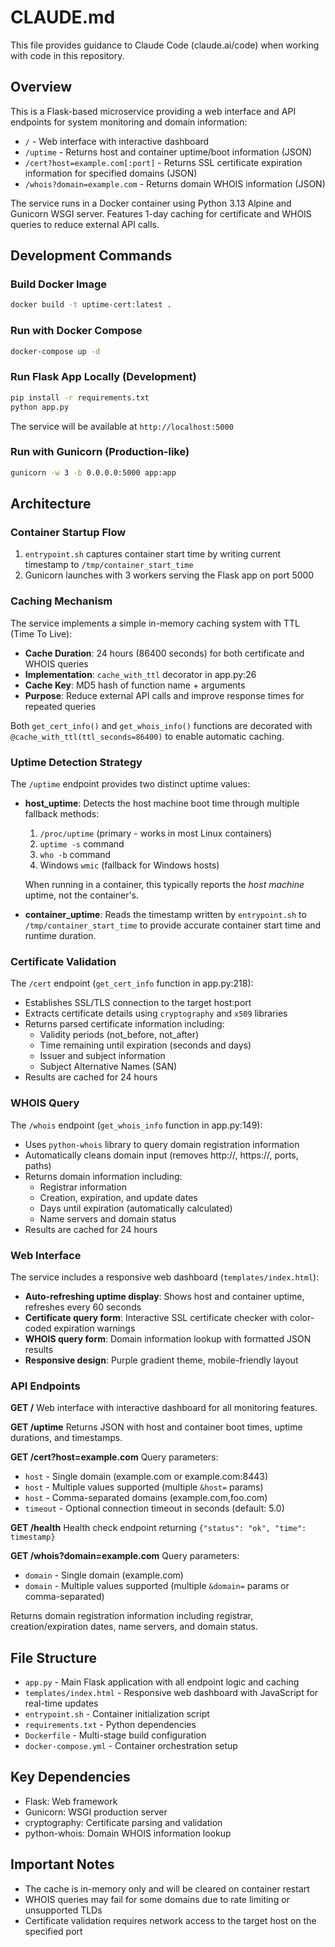 # CLAUDE.md

This file provides guidance to Claude Code (claude.ai/code) when working with code in this repository.

## Overview

This is a Flask-based microservice providing a web interface and API endpoints for system monitoring and domain information:
- `/` - Web interface with interactive dashboard
- `/uptime` - Returns host and container uptime/boot information (JSON)
- `/cert?host=example.com[:port]` - Returns SSL certificate expiration information for specified domains (JSON)
- `/whois?domain=example.com` - Returns domain WHOIS information (JSON)

The service runs in a Docker container using Python 3.13 Alpine and Gunicorn WSGI server. Features 1-day caching for certificate and WHOIS queries to reduce external API calls.

## Development Commands

### Build Docker Image
```bash
docker build -t uptime-cert:latest .
```

### Run with Docker Compose
```bash
docker-compose up -d
```

### Run Flask App Locally (Development)
```bash
pip install -r requirements.txt
python app.py
```

The service will be available at `http://localhost:5000`

### Run with Gunicorn (Production-like)
```bash
gunicorn -w 3 -b 0.0.0.0:5000 app:app
```

## Architecture

### Container Startup Flow
1. `entrypoint.sh` captures container start time by writing current timestamp to `/tmp/container_start_time`
2. Gunicorn launches with 3 workers serving the Flask app on port 5000

### Caching Mechanism
The service implements a simple in-memory caching system with TTL (Time To Live):
- **Cache Duration**: 24 hours (86400 seconds) for both certificate and WHOIS queries
- **Implementation**: `cache_with_ttl` decorator in app.py:26
- **Cache Key**: MD5 hash of function name + arguments
- **Purpose**: Reduce external API calls and improve response times for repeated queries

Both `get_cert_info()` and `get_whois_info()` functions are decorated with `@cache_with_ttl(ttl_seconds=86400)` to enable automatic caching.

### Uptime Detection Strategy
The `/uptime` endpoint provides two distinct uptime values:

- **host_uptime**: Detects the host machine boot time through multiple fallback methods:
  1. `/proc/uptime` (primary - works in most Linux containers)
  2. `uptime -s` command
  3. `who -b` command
  4. Windows `wmic` (fallback for Windows hosts)

  When running in a container, this typically reports the *host machine* uptime, not the container's.

- **container_uptime**: Reads the timestamp written by `entrypoint.sh` to `/tmp/container_start_time` to provide accurate container start time and runtime duration.

### Certificate Validation
The `/cert` endpoint (`get_cert_info` function in app.py:218):
- Establishes SSL/TLS connection to the target host:port
- Extracts certificate details using `cryptography` and `x509` libraries
- Returns parsed certificate information including:
  - Validity periods (not_before, not_after)
  - Time remaining until expiration (seconds and days)
  - Issuer and subject information
  - Subject Alternative Names (SAN)
- Results are cached for 24 hours

### WHOIS Query
The `/whois` endpoint (`get_whois_info` function in app.py:149):
- Uses `python-whois` library to query domain registration information
- Automatically cleans domain input (removes http://, https://, ports, paths)
- Returns domain information including:
  - Registrar information
  - Creation, expiration, and update dates
  - Days until expiration (automatically calculated)
  - Name servers and domain status
- Results are cached for 24 hours

### Web Interface
The service includes a responsive web dashboard (`templates/index.html`):
- **Auto-refreshing uptime display**: Shows host and container uptime, refreshes every 60 seconds
- **Certificate query form**: Interactive SSL certificate checker with color-coded expiration warnings
- **WHOIS query form**: Domain information lookup with formatted JSON results
- **Responsive design**: Purple gradient theme, mobile-friendly layout

### API Endpoints

**GET /**
Web interface with interactive dashboard for all monitoring features.

**GET /uptime**
Returns JSON with host and container boot times, uptime durations, and timestamps.

**GET /cert?host=example.com**
Query parameters:
- `host` - Single domain (example.com or example.com:8443)
- `host` - Multiple values supported (multiple `&host=` params)
- `host` - Comma-separated domains (example.com,foo.com)
- `timeout` - Optional connection timeout in seconds (default: 5.0)

**GET /health**
Health check endpoint returning `{"status": "ok", "time": timestamp}`

**GET /whois?domain=example.com**
Query parameters:
- `domain` - Single domain (example.com)
- `domain` - Multiple values supported (multiple `&domain=` params or comma-separated)

Returns domain registration information including registrar, creation/expiration dates, name servers, and domain status.

## File Structure

- `app.py` - Main Flask application with all endpoint logic and caching
- `templates/index.html` - Responsive web dashboard with JavaScript for real-time updates
- `entrypoint.sh` - Container initialization script
- `requirements.txt` - Python dependencies
- `Dockerfile` - Multi-stage build configuration
- `docker-compose.yml` - Container orchestration setup

## Key Dependencies

- Flask: Web framework
- Gunicorn: WSGI production server
- cryptography: Certificate parsing and validation
- python-whois: Domain WHOIS information lookup

## Important Notes

- The cache is in-memory only and will be cleared on container restart
- WHOIS queries may fail for some domains due to rate limiting or unsupported TLDs
- Certificate validation requires network access to the target host on the specified port
